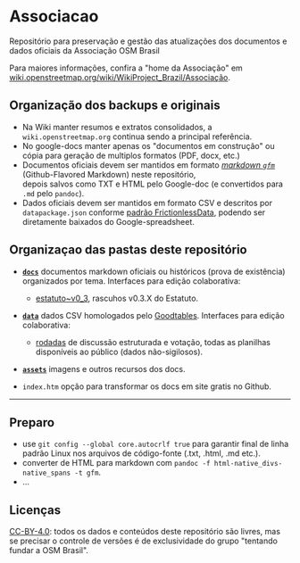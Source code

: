 # Associacao
Repositório para preservação e gestão das atualizações dos documentos e dados oficiais da Associação OSM Brasil

Para maiores informações, confira a "home da Associação" em [wiki.openstreetmap.org/wiki/WikiProject_Brazil/Associação](https://wiki.openstreetmap.org/wiki/WikiProject_Brazil/Associa%C3%A7%C3%A3o).

## Organização dos backups e originais
* Na Wiki manter resumos e extratos consolidados, a `wiki.openstreetmap.org` continua sendo a principal referência.
* No google-docs manter apenas os "documentos em construção" ou cópia para geração de multiplos formatos (PDF, docx, etc.)
* Documentos oficiais devem ser mantidos em formato [*markdown `gfm`*](https://pandoc.org/MANUAL.html) (Github-Flavored Markdown) neste repositório, <br/>depois salvos como TXT e HTML pelo Google-doc (e convertidos para `.md` pelo `pandoc`).  
* Dados oficiais devem ser mantidos em formato CSV e descritos por `datapackage.json` conforme [padrão FrictionlessData](https://frictionlessdata.io/specs/), podendo ser diretamente baixados do Google-spreadsheet.

## Organizaçao das pastas deste repositório

* [**`docs`**](docs) documentos markdown oficiais ou históricos (prova de existência) organizados por tema. Interfaces para edição colaborativa:
   - [estatuto~v0_3](https://docs.google.com/document/d/1NRKuSBQ1R3FeeUa1jiAm9FlIHMHAwIPy_yiQxtk1OcI/), rascuhos v0.3.X do Estatuto.
   
* [**`data`**](data) dados CSV homologados pelo [Goodtables](https://goodtables.io). Interfaces para edição colaborativa:
   - [rodadas](https://docs.google.com/spreadsheets/d/1SRDBxdaOn78dqAzXK4TbJMReCBUGrBBc0PHpX-a5c6I/) de discussão estruturada e votação, todas as planilhas disponíveis ao público (dados não-sigilosos).

* [**`assets`**](data) imagens e outros recursos dos docs.

* `index.htm` opção para transformar os docs em site gratis no Github.

-----------

## Preparo

* use `git config --global core.autocrlf true` para garantir final de linha padrão Linux nos arquivos de código-fonte (.txt, .html, .md etc.).
* converter de HTML para markdown com `pandoc -f html-native_divs-native_spans -t gfm`.
* ...

## Licenças

[CC-BY-4.0](https://creativecommons.org/licenses/by/4.0/deed.pt_BR): todos os dados e conteúdos deste repositório são livres, mas se precisar o controle de versões é de exclusividade do grupo "tentando fundar a OSM Brasil".

